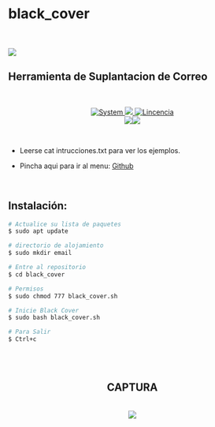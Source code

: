 # black_cover
<BR>
<BR>
<img src="https://i.imgur.com/GgnPDAD.png">
<p align="center">
 
## Herramienta de Suplantacion de Correo
<br>
<p align="center">
<a href=""><img title="System" src="https://img.shields.io/badge/Supported%20OS-Linux-orange?style=for-the-badge&logo=linux"> <img src="https://i.imgur.com/oS4P9zJ.png"> <a href=""><img title="Lincencia" src="https://img.shields.io/badge/License-MIT-brightgreen?style=for-the-badge&logo=">
<br>
<img src="https://i.imgur.com/hIFyaeC.png"><img src="https://img.shields.io/badge/Python-3.7-yellow?style=for-the-badge&logo=python"></a></a>
</p>
<br>

* Leerse cat intrucciones.txt para ver los ejemplos.

* Pincha aqui para ir al menu: <a href="https://github.com/oscarsanchezt">Github</a>

<br>


## Instalación: 

```bash
# Actualice su lista de paquetes
$ sudo apt update

# directorio de alojamiento
$ sudo mkdir email

# Entre al repositorio
$ cd black_cover

# Permisos
$ sudo chmod 777 black_cover.sh

# Inicie Black Cover
$ sudo bash black_cover.sh

# Para Salir
$ Ctrl+c
```
<br>

 <br>
 
 <div align='center'>
 
 ## CAPTURA
 <br>
 <img src="https://i.imgur.com/hu93ECs.png">
 </div>
 
